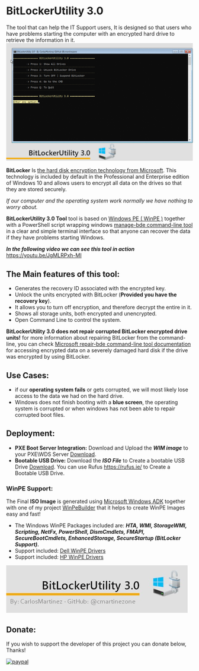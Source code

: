 # BitLockerUtility 3.0
The tool that can help the IT Support users, It is designed so that users who have problems starting the computer with an encrypted hard drive to retrieve the information in it.
![""](Screenshots/BitLockerUtilityGif.gif)

**BitLocker**  Is [the hard disk encryption technology from Microsoft](https://docs.microsoft.com/en-us/windows/security/information-protection/bitlocker/bitlocker-overview). This technology is included by default in the Professional and Enterprise edition of Windows 10 and allows users to encrypt all data on the drives so that they are stored securely.

*If our computer and the operating system work normally we have nothing to worry about.*

**BitLockerUtility 3.0 Tool** tool is based on [Windows PE ( WinPE )](https://docs.microsoft.com/en-us/windows-hardware/manufacture/desktop/winpe-intro) together with a PowerShell script wrapping  windows [manage-bde command-line tool](https://docs.microsoft.com/en-us/windows-server/administration/windows-commands/manage-bde) in a clear and simple terminal interface so that anyone can recover the data if they have problems starting Windows.

***In the following video we can see this tool in action***
https://youtu.be/JgMLRPxh-MI

## The Main features of this tool:
-	Generates the recovery ID associated with the encrypted key.
-	Unlock the units encrypted with BitLocker (**Provided you have the recovery  key**).
-	It allows you to turn off encryption, and therefore decrypt the entire in it.
-	Shows all storage units, both encrypted and unencrypted.
-	Open Command Line to control the system.

**BitLockerUtility 3.0 does not repair corrupted BitLocker encrypted drive units!** for more information about repairing BitLocker from the command-line, you can check [Microsoft repair-bde command-line tool documentation](https://docs.microsoft.com/en-us/windows-server/administration/windows-commands/repair-bde) for accessing encrypted data on a severely damaged hard disk if the drive was encrypted by using BitLocker.

## Use Cases:
- if our **operating system fails** or gets corrupted, we will most likely lose access to the data we had on the hard drive.
- Windows does not finish booting with a **blue screen**, the operating system is corrupted or when windows has not been able to repair corrupted boot files.

## Deployment:
- **PXE Boot Server Integration:** Download and Upload the ***WIM image*** to your PXE\WDS Server [Download](https://github.com/cmartinezone/BitLockerUtility/releases).
- **Bootable USB Drive:** Download the ***ISO File*** to Create a bootable USB Drive [Download](https://github.com/cmartinezone/BitLockerUtility/releases). You can use Rufus https://rufus.ie/ to Create a Bootable USB Drive.

### WinPE Support:
The Final **ISO Image** is generated using [Microsoft Windows ADK](https://docs.microsoft.com/en-us/windows-hardware/get-started/adk-install) together with one of my project [WinPeBuilder](https://github.com/cmartinezone/WinPEBuilder) that it helps to create WinPE Images easy and fast!
* The Windows WinPE Packages included are: ***HTA, WMI, StorageWMI, Scripting, NetFx, PowerShell, DismCmdlets, FMAPI, SecureBootCmdlets, EnhancedStorage,
SecureStartup (BitLocker Support).***
* Support included:  [Dell WinPE Drivers](https://www.dell.com/support/article/us/en/04/how13364/winpe-10-driver-pack?lang=en)
* Support included: [HP WinPE Drivers](https://ftp.hp.com/pub/caps-softpaq/cmit/HP_WinPE_DriverPack.html)

[!["Developer Support"](Screenshots/banner.jpg)](https://www.paypal.com/cgi-bin/webscr?cmd=_s-xclick&hosted_button_id=5NWDHDEXV9582&source=url)

## Donate:
If you wish to support the developer of this project you can donate below, Thanks!

[![paypal](https://www.paypalobjects.com/en_US/i/btn/btn_donateCC_LG.gif)](https://www.paypal.com/cgi-bin/webscr?cmd=_s-xclick&hosted_button_id=5NWDHDEXV9582&source=url)
